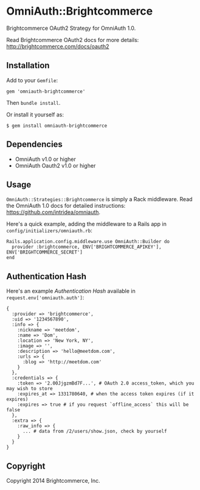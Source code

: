 # OmniAuth::Brightcommerce
Brightcommerce OAuth2 Strategy for OmniAuth 1.0.

Read Brightcommerce OAuth2 docs for more details: http://brightcommerce.com/docs/oauth2

## Installation
Add to your `Gemfile`:

    gem 'omniauth-brightcommerce'

Then `bundle install`.

Or install it yourself as:

    $ gem install omniauth-brightcommerce

## Dependencies
* OmniAuth v1.0 or higher
* OmniAuth Oauth2 v1.0 or higher

## Usage
`OmniAuth::Strategies::Brightcommerce` is simply a Rack middleware. Read the OmniAuth 1.0 docs for detailed instructions: https://github.com/intridea/omniauth.

Here's a quick example, adding the middleware to a Rails app in `config/initializers/omniauth.rb`:

    Rails.application.config.middleware.use OmniAuth::Builder do
      provider :brightcommerce, ENV['BRIGHTCOMMERCE_APIKEY'], ENV['BRIGHTCOMMERCE_SECRET']
    end

## Authentication Hash
Here's an example *Authentication Hash* available in `request.env['omniauth.auth']`:

    {
      :provider => 'brightcommerce',
      :uid => '1234567890',
      :info => {
        :nickname => 'meetdom',
        :name => 'Dom',
        :location => 'New York, NY',
        :image => '',
        :description => 'hello@meetdom.com',
        :urls => { 
          :blog => 'http://meetdom.com'
        }
      },
      :credentials => {
        :token => '2.00JjgzmBd7F...', # OAuth 2.0 access_token, which you may wish to store
        :expires_at => 1331780640, # when the access token expires (if it expires)
        :expires => true # if you request `offline_access` this will be false
      },
      :extra => {
        :raw_info => {
          ... # data from /2/users/show.json, check by yourself
        }
      }
    }

## Copyright
Copyright 2014 Brightcommerce, Inc.
